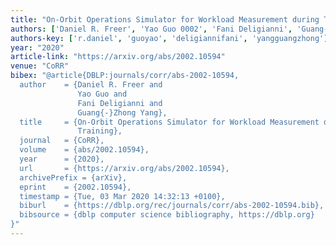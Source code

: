 ```yaml
---
title: "On-Orbit Operations Simulator for Workload Measurement during Telerobotic Training"
authors: ['Daniel R. Freer', 'Yao Guo 0002', 'Fani Deligianni', 'Guang-Zhong Yang']
authors-key: ['r.daniel', 'guoyao', 'deligiannifani', 'yangguangzhong']
year: "2020"
article-link: "https://arxiv.org/abs/2002.10594"
venue: "CoRR"
bibex: "@article{DBLP:journals/corr/abs-2002-10594,
  author    = {Daniel R. Freer and
               Yao Guo and
               Fani Deligianni and
               Guang{-}Zhong Yang},
  title     = {On-Orbit Operations Simulator for Workload Measurement during Telerobotic
               Training},
  journal   = {CoRR},
  volume    = {abs/2002.10594},
  year      = {2020},
  url       = {https://arxiv.org/abs/2002.10594},
  archivePrefix = {arXiv},
  eprint    = {2002.10594},
  timestamp = {Tue, 03 Mar 2020 14:32:13 +0100},
  biburl    = {https://dblp.org/rec/journals/corr/abs-2002-10594.bib},
  bibsource = {dblp computer science bibliography, https://dblp.org}
}"
---
```


